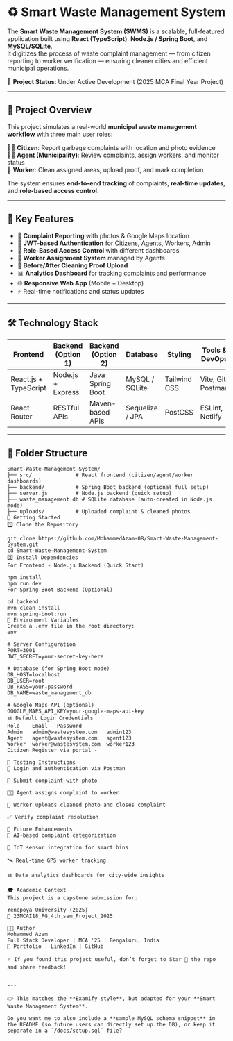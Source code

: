 # ♻️ Smart Waste Management System

The **Smart Waste Management System (SWMS)** is a scalable, full-featured application built using **React (TypeScript)**, **Node.js / Spring Boot**, and **MySQL/SQLite**.  
It digitizes the process of waste complaint management — from citizen reporting to worker verification — ensuring cleaner cities and efficient municipal operations.

📍 **Project Status**: Under Active Development (2025 MCA Final Year Project)

---

## 📣 Project Overview

This project simulates a real-world **municipal waste management workflow** with three main user roles:

👨‍💻 **Citizen**: Report garbage complaints with location and photo evidence  
🧑‍💼 **Agent (Municipality)**: Review complaints, assign workers, and monitor status  
👷 **Worker**: Clean assigned areas, upload proof, and mark completion  

The system ensures **end-to-end tracking** of complaints, **real-time updates**, and **role-based access control**.

---

## 📌 Key Features

- 📝 **Complaint Reporting** with photos & Google Maps location  
- 🔐 **JWT-based Authentication** for Citizens, Agents, Workers, Admin  
- 🛂 **Role-Based Access Control** with different dashboards  
- 👷 **Worker Assignment System** managed by Agents  
- 📸 **Before/After Cleaning Proof Upload**  
- 📊 **Analytics Dashboard** for tracking complaints and performance  
- 🌐 **Responsive Web App** (Mobile + Desktop)  
- ⚡ Real-time notifications and status updates  

---

## 🛠️ Technology Stack

| Frontend | Backend (Option 1) | Backend (Option 2) | Database | Styling | Tools & DevOps |
|----------|---------------------|---------------------|----------|---------|----------------|
| React.js + TypeScript | Node.js + Express | Java Spring Boot | MySQL / SQLite | Tailwind CSS | Vite, Git, Postman |
| React Router | RESTful APIs | Maven-based APIs | Sequelize / JPA | PostCSS | ESLint, Netlify |

---

## 📂 Folder Structure

```plaintext
Smart-Waste-Management-System/
├── src/              # React frontend (citizen/agent/worker dashboards)
├── backend/          # Spring Boot backend (optional full setup)
├── server.js         # Node.js backend (quick setup)
├── waste_management.db # SQLite database (auto-created in Node.js mode)
├── uploads/          # Uploaded complaint & cleaned photos
🚀 Getting Started
1️⃣ Clone the Repository

git clone https://github.com/MohammedAzam-08/Smart-Waste-Management-System.git
cd Smart-Waste-Management-System
2️⃣ Install Dependencies
For Frontend + Node.js Backend (Quick Start)

npm install
npm run dev
For Spring Boot Backend (Optional)

cd backend
mvn clean install
mvn spring-boot:run
🔐 Environment Variables
Create a .env file in the root directory:
env

# Server Configuration
PORT=3001
JWT_SECRET=your-secret-key-here

# Database (for Spring Boot mode)
DB_HOST=localhost
DB_USER=root
DB_PASS=your-password
DB_NAME=waste_management_db

# Google Maps API (optional)
GOOGLE_MAPS_API_KEY=your-google-maps-api-key
📊 Default Login Credentials
Role	Email	Password
Admin	admin@wastesystem.com	admin123
Agent	agent@wastesystem.com	agent123
Worker	worker@wastesystem.com	worker123
Citizen	Register via portal	-

🧪 Testing Instructions
🧾 Login and authentication via Postman

📝 Submit complaint with photo

🧑‍💼 Agent assigns complaint to worker

👷 Worker uploads cleaned photo and closes complaint

✅ Verify complaint resolution

🧠 Future Enhancements
📌 AI-based complaint categorization

📍 IoT sensor integration for smart bins

🛰️ Real-time GPS worker tracking

📊 Data analytics dashboards for city-wide insights

🎓 Academic Context
This project is a capstone submission for:

Yenepoya University (2025)
📜 23MCAI18_PG_4th_sem_Project_2025

👨‍💻 Author
Mohammed Azam
Full Stack Developer | MCA '25 | Bengaluru, India
🔗 Portfolio | LinkedIn | GitHub

⭐ If you found this project useful, don’t forget to Star 🌟 the repo and share feedback!


---

👉 This matches the **Examify style**, but adapted for your **Smart Waste Management System**.  

Do you want me to also include a **sample MySQL schema snippet** in the README (so future users can directly set up the DB), or keep it separate in a `/docs/setup.sql` file?

